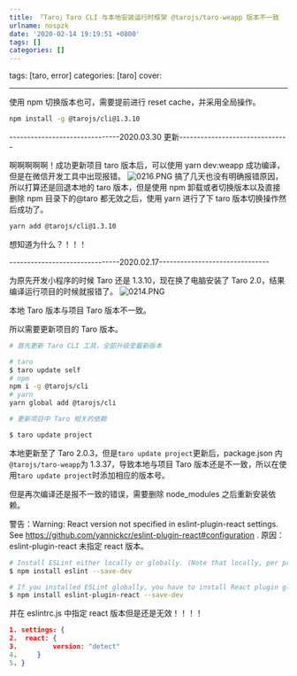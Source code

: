 ```yaml
---
title: 「Taro」Taro CLI 与本地安装运行时框架 @tarojs/taro-weapp 版本不一致
urlname: nospzk
date: '2020-02-14 19:19:51 +0800'
tags: []
categories: []
---
```


tags: [taro, error]
categories: [taro]
cover:

---

<!-- more -->

使用 npm 切换版本也可，需要提前进行 reset cache，并采用全局操作。

```bash
npm install -g @tarojs/cli@1.3.10
```

-------------------------------2020.03.30 更新-------------------------------

啊啊啊啊啊！成功更新项目 taro 版本后，可以使用 yarn dev:weapp 成功编译，但是在微信开发工具中出现报错。
![0216.PNG](https://cdn.nlark.com/yuque/0/2020/png/250093/1581935342747-e118ac34-6099-4e18-8516-77b75975450f.png#align=left&display=inline&height=319&margin=%5Bobject%20Object%5D&name=0216.PNG&originHeight=319&originWidth=798&size=37866&status=done&style=none&width=798)
搞了几天也没有明确报错原因，所以打算还是回退本地的 taro 版本，但是使用 npm 卸载或者切换版本以及直接删除 npm 目录下的@taro 都无效之后，使用 yarn 进行了下 taro 版本切换操作然后成功了。

```bash
yarn add @tarojs/cli@1.3.10
```

想知道为什么？！！！

-------------------------------2020.02.17-------------------------------

为原先开发小程序的时候 Taro 还是 1.3.10，现在换了电脑安装了 Taro 2.0，结果编译运行项目的时候就报错了。
![0214.PNG](https://cdn.nlark.com/yuque/0/2020/png/250093/1581679328067-ac66632d-ef65-4dd4-9be1-c090b1a47399.png#align=left&display=inline&height=245&margin=%5Bobject%20Object%5D&name=0214.PNG&originHeight=245&originWidth=1331&size=33627&status=done&style=none&width=1331)

本地 Taro 版本与项目 Taro 版本不一致。

所以需要更新项目的 Taro 版本。

```bash
# 首先更新 Taro CLI 工具，全部升级至最新版本

# taro
$ taro update self
# npm
npm i -g @tarojs/cli
# yarn
yarn global add @tarojs/cli

# 更新项目中 Taro 相关的依赖

$ taro update project
```

本地更新至了 Taro 2.0.3，但是`taro update project`更新后，package.json 内`@tarojs/taro-weapp`为 1.3.37，导致本地与项目 Taro 版本还是不一致，所以在使用`taro update project`时添加相应的版本号。

但是再次编译还是报不一致的错误，需要删除 node_modules 之后重新安装依赖。

警告：Warning: React version not specified in eslint-plugin-react settings. See https://github.com/yannickcr/eslint-plugin-react#configuration .
原因：eslint-plugin-react 未指定 react 版本。

```bash
# Install ESLint either locally or globally. (Note that locally, per project, is strongly preferred)
$ npm install eslint --save-dev

# If you installed ESLint globally, you have to install React plugin globally too. Otherwise, install it locally.
$ npm install eslint-plugin-react --save-dev
```

并在 eslintrc.js 中指定 react 版本但是还是无效！！！！

```json
1. settings: {
2. 	react: {
3.         version: "detect"
4.     }
5. }
```
